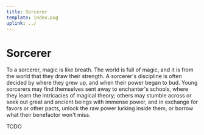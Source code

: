 ```yaml
---
title: Sorcerer
template: index.pug
uplink: ../
---
```


# Sorcerer
<!--{#top.center}-->

To a sorcerer, magic is like breath. The world is full of magic, and it is from the world that they draw their strength. A sorcerer's discipline is often decided by where they grew up, and when their power began to bud. Young sorcerers may find themselves sent away to enchanter's schools, where they learn the intricacies of magical theory; others may stumble across or seek out great and ancient beings with immense power, and in exchange for favors or other pacts, unlock the raw power lurking inside them, or borrow what their benefactor won't miss.

TODO
